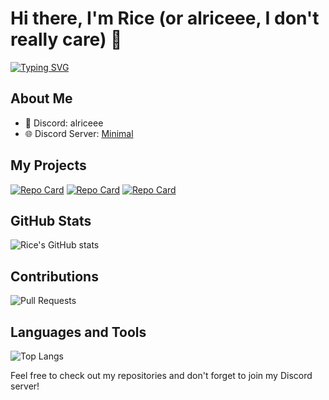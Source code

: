 # Hi there, I'm Rice (or alriceee, I don't really care) 👋

[![Typing SVG](https://readme-typing-svg.herokuapp.com?font=Fira+Code&pause=1000&width=435&lines=Full-stack+developer;Discord+bot+enthusiast;Always+learning+new+things)](https://git.io/typing-svg)

## About Me
- 👤 Discord: alriceee
- 🌐 Discord Server: [Minimal](https://discord.gg/minimal)

## My Projects
[![Repo Card](https://github-readme-stats.vercel.app/api/pin/?username=alriceeeee&repo=repo1&theme=dark)](https://github.com/alriceeeee/repo1)
[![Repo Card](https://github-readme-stats.vercel.app/api/pin/?username=alriceeeee&repo=repo2&theme=dark)](https://github.com/alriceeeee/repo2)
[![Repo Card](https://github-readme-stats.vercel.app/api/pin/?username=alriceeeee&repo=repo3&theme=dark)](https://github.com/alriceeeee/repo3)

## GitHub Stats
![Rice's GitHub stats](https://github-readme-stats.vercel.app/api?username=alriceeeee&show_icons=true&theme=radical)

## Contributions
![Pull Requests](https://img.shields.io/github/issues-pr/alriceeeee/alriceeeee?style=for-the-badge)

## Languages and Tools
![Top Langs](https://github-readme-stats.vercel.app/api/top-langs/?username=alriceeeee&layout=compact&theme=vision-friendly-dark)

Feel free to check out my repositories and don't forget to join my Discord server!
